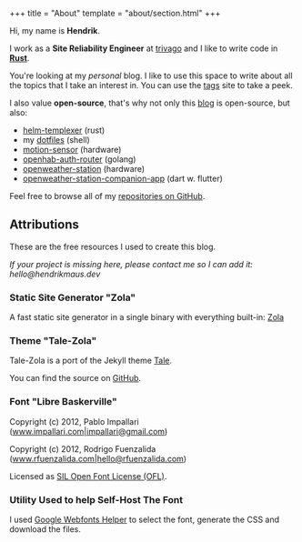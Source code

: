 +++
title = "About"
template = "about/section.html"
+++

Hi, my name is **Hendrik**.

I work as a **Site Reliability Engineer** at [trivago](https://trivago.com) and I like to write code in **[Rust](https://www.rust-lang.org)**.

You're looking at my _personal_ blog. I like to use this space to write about all the topics that I take an interest in. You can use the [tags](/tags) site to take a peek.

I also value **open-source**, that's why not only this [blog](https://github.com/hendrikmaus/blog) is open-source, but also:

- [helm-templexer](https://github.com/hendrikmaus/helm-templexer) (rust)
- my [dotfiles](https://github.com/hendrikmaus/dotfiles) (shell)
- [motion-sensor](https://github.com/hendrikmaus/motion-sensor) (hardware)
- [openhab-auth-router](https://github.com/hendrikmaus/openhab-auth-router) (golang)
- [openweather-station](https://github.com/hendrikmaus/openweather-station) (hardware)
- [openweather-station-companion-app](https://github.com/hendrikmaus/openweather-station-companion-app) (dart w. flutter)

Feel free to browse all of my [repositories on GitHub](https://github.com/hendrikmaus?tab=repositories).


## Attributions

These are the free resources I used to create this blog.

_If your project is missing here, please contact me so I can add it: hello@hendrikmaus.dev_

### Static Site Generator "Zola"

A fast static site generator in a single binary with everything built-in: [Zola](https://www.getzola.org)

### Theme "Tale-Zola"

Tale-Zola is a port of the Jekyll theme [Tale](https://github.com/chesterhow/tale).

You can find the source on [GitHub](https://github.com/aaranxu/tale-zola).

### Font "Libre Baskerville"

Copyright (c) 2012, Pablo Impallari (www.impallari.com|impallari@gmail.com)

Copyright (c) 2012, Rodrigo Fuenzalida (www.rfuenzalida.com|hello@rfuenzalida.com)

Licensed as [SIL Open Font License (OFL)](https://scripts.sil.org/cms/scripts/page.php?site_id=nrsi&id=OFL).

### Utility Used to help Self-Host The Font

I used [Google Webfonts Helper](https://google-webfonts-helper.herokuapp.com/fonts) to select the font, generate the CSS and download the files.

